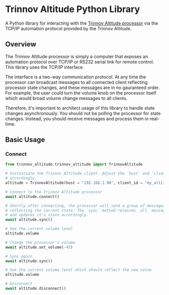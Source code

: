 # Trinnov Altitude Python Library

A Python library for interacting with the [Trinnov Altitude processor](https://www.trinnov.com/en/products/altitude32/) via the TCP/IP
automation protocol provided by the Trinnov Altitude.

## Overview

The Trinnov Altitude processor is simply a computer that exposes an automation
protocol over TCP/IP or RS232 serial link for remote control. This library uses
the TCP/IP interface.

The interface is a two-way communication protocol. At any time the processor
can broadcast messages to all connected client reflecting processor state
changes, and these messages are in no gauranteed order. For example, the user
could turn the volume knob on the processor itself which would broad volume
change messages to all clients.

Therefore, it's important to architect usage of this library to handle state
changes asynchronously. You should not be polling the processor for state
changes. Instead, you should receive messages and process them in real-time.

## Basic Usage

### Connect

```python
from trinnov_altitude.trinnov_altitude import TrinnovAltitude

# Instantiate the Trinnov Altitude client. Adjust the `host` and `client_id`
# accordingly.
altitude = TrinnovAltitude(host = "192.168.1.90", client_id = "my_altitude_integration")

# Connect to the Trinnov Altitude processor
await altitude.connect()

# Shortly after connecting, the processor will send a group of messages
# reflecting the current state. The `sync` method receives _all_ messages
# and updates it's state accordingly.
await altitude.sync()

# See the current volume level
altitude.volume

# Change the processor's volume
await altitude.set_volume(-45)

# Sync again
await altitude.sync()

# See the current volume level which should reflect the new value
altitude.volume

# Disconnect
await altitude.disconnect()
```
